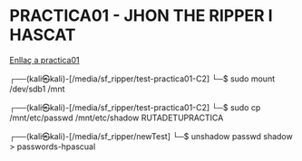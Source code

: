 # PRACTICA01 - JHON THE RIPPER I HASCAT

[Enllaç a practica01](https://gitlab.com/pautome/m6-smxpub-2324/-/blob/main/UF1-seguretat-passiva/Reptes/01-crackpass/01.crackpass.md?ref_type=heads)

┌──(kali㉿kali)-[/media/sf_ripper/test-practica01-C2]
└─$ sudo mount /dev/sdb1 /mnt

┌──(kali㉿kali)-[/media/sf_ripper/test-practica01-C2]
└─$ sudo cp /mnt/etc/passwd /mnt/etc/shadow RUTADETUPRACTICA

┌──(kali㉿kali)-[/media/sf_ripper/newTest]
└─$ unshadow passwd shadow > passwords-hpascual
